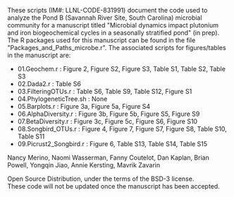 These scripts (IM#: LLNL-CODE-831991) document the code used to analyze the Pond B (Savannah River Site, South Carolina) microbial community for a manuscript titled "Microbial dynamics impact plutonium and iron biogeochemical cycles in a seasonally stratified pond" (in prep). The R packages used for this manuscript can be found in the file "Packages_and_Paths_microbe.r". The associated scripts for figures/tables in the manuscript are:

- 01.Geochem.r : Figure 2, Figure S2, Figure S3, Table S1, Table S2, Table S3<br>
- 02.Dada2.r : Table S6<br>
- 03.FilteringOTUs.r : Table S6, Table S9, Table S12, Figure S1<br>
- 04.PhylogeneticTree.sh : None<br>
- 05.Barplots.r : Figure 3a, Figure 5a, Figure S4<br>
- 06.AlphaDiversity.r : Figure 3b, Figure 5b, Figure S5, Figure S9<br>
- 07.BetaDiversity.r : Figure 3c, Figure 5c, Figure S6, Figure S10<br>
- 08.Songbird_OTUs.r : Figure 4, Figure 7, Figure S7, Figure S8, Table S10, Table S11<br>
- 09.Picrust2_Songbird.r : Figure 6, Table S13, Table S14, Table S15<br>

Nancy Merino, Naomi Wasserman, Fanny Coutelot, Dan Kaplan, Brian Powell, Yongqin Jiao, Annie Kersting, Mavrik Zavarin

Open Source Distribution, under the terms of the BSD-3 license.<br>
These code will not be updated once the manuscript has been accepted. 
